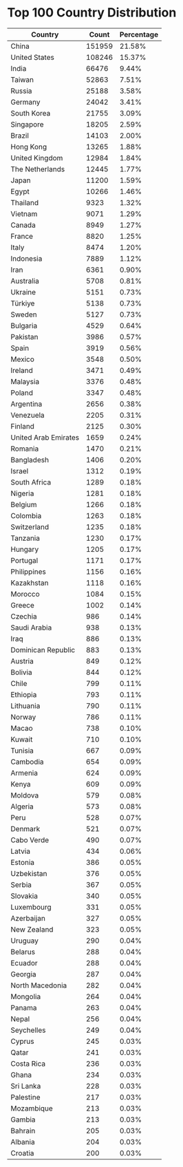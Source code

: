 # Top 100 Country Distribution
| Country | Count | Percentage |
|----|----|----|
| China | 151959 | 21.58% |
| United States | 108246 | 15.37% |
| India | 66476 | 9.44% |
| Taiwan | 52863 | 7.51% |
| Russia | 25188 | 3.58% |
| Germany | 24042 | 3.41% |
| South Korea | 21755 | 3.09% |
| Singapore | 18205 | 2.59% |
| Brazil | 14103 | 2.00% |
| Hong Kong | 13265 | 1.88% |
| United Kingdom | 12984 | 1.84% |
| The Netherlands | 12445 | 1.77% |
| Japan | 11200 | 1.59% |
| Egypt | 10266 | 1.46% |
| Thailand | 9323 | 1.32% |
| Vietnam | 9071 | 1.29% |
| Canada | 8949 | 1.27% |
| France | 8820 | 1.25% |
| Italy | 8474 | 1.20% |
| Indonesia | 7889 | 1.12% |
| Iran | 6361 | 0.90% |
| Australia | 5708 | 0.81% |
| Ukraine | 5151 | 0.73% |
| Türkiye | 5138 | 0.73% |
| Sweden | 5127 | 0.73% |
| Bulgaria | 4529 | 0.64% |
| Pakistan | 3986 | 0.57% |
| Spain | 3919 | 0.56% |
| Mexico | 3548 | 0.50% |
| Ireland | 3471 | 0.49% |
| Malaysia | 3376 | 0.48% |
| Poland | 3347 | 0.48% |
| Argentina | 2656 | 0.38% |
| Venezuela | 2205 | 0.31% |
| Finland | 2125 | 0.30% |
| United Arab Emirates | 1659 | 0.24% |
| Romania | 1470 | 0.21% |
| Bangladesh | 1406 | 0.20% |
| Israel | 1312 | 0.19% |
| South Africa | 1289 | 0.18% |
| Nigeria | 1281 | 0.18% |
| Belgium | 1266 | 0.18% |
| Colombia | 1263 | 0.18% |
| Switzerland | 1235 | 0.18% |
| Tanzania | 1230 | 0.17% |
| Hungary | 1205 | 0.17% |
| Portugal | 1171 | 0.17% |
| Philippines | 1156 | 0.16% |
| Kazakhstan | 1118 | 0.16% |
| Morocco | 1084 | 0.15% |
| Greece | 1002 | 0.14% |
| Czechia | 986 | 0.14% |
| Saudi Arabia | 938 | 0.13% |
| Iraq | 886 | 0.13% |
| Dominican Republic | 883 | 0.13% |
| Austria | 849 | 0.12% |
| Bolivia | 844 | 0.12% |
| Chile | 799 | 0.11% |
| Ethiopia | 793 | 0.11% |
| Lithuania | 790 | 0.11% |
| Norway | 786 | 0.11% |
| Macao | 738 | 0.10% |
| Kuwait | 710 | 0.10% |
| Tunisia | 667 | 0.09% |
| Cambodia | 654 | 0.09% |
| Armenia | 624 | 0.09% |
| Kenya | 609 | 0.09% |
| Moldova | 579 | 0.08% |
| Algeria | 573 | 0.08% |
| Peru | 528 | 0.07% |
| Denmark | 521 | 0.07% |
| Cabo Verde | 490 | 0.07% |
| Latvia | 434 | 0.06% |
| Estonia | 386 | 0.05% |
| Uzbekistan | 376 | 0.05% |
| Serbia | 367 | 0.05% |
| Slovakia | 340 | 0.05% |
| Luxembourg | 331 | 0.05% |
| Azerbaijan | 327 | 0.05% |
| New Zealand | 323 | 0.05% |
| Uruguay | 290 | 0.04% |
| Belarus | 288 | 0.04% |
| Ecuador | 288 | 0.04% |
| Georgia | 287 | 0.04% |
| North Macedonia | 282 | 0.04% |
| Mongolia | 264 | 0.04% |
| Panama | 263 | 0.04% |
| Nepal | 256 | 0.04% |
| Seychelles | 249 | 0.04% |
| Cyprus | 245 | 0.03% |
| Qatar | 241 | 0.03% |
| Costa Rica | 236 | 0.03% |
| Ghana | 234 | 0.03% |
| Sri Lanka | 228 | 0.03% |
| Palestine | 217 | 0.03% |
| Mozambique | 213 | 0.03% |
| Gambia | 213 | 0.03% |
| Bahrain | 205 | 0.03% |
| Albania | 204 | 0.03% |
| Croatia | 200 | 0.03% |

